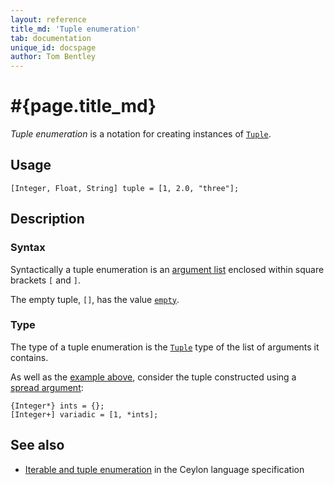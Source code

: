 ```yaml
---
layout: reference
title_md: 'Tuple enumeration'
tab: documentation
unique_id: docspage
author: Tom Bentley
---
```


# #{page.title_md}

_Tuple enumeration_ is a notation for creating instances of
[`Tuple`](#{site.urls.apidoc_current}/Tuple.type.html).

## Usage 

<!-- try: -->
    [Integer, Float, String] tuple = [1, 2.0, "three"];

## Description

### Syntax

Syntactically a tuple enumeration is an 
[argument list](../argument-list/) enclosed 
within square brackets `[` and `]`.

The empty tuple, `[]`, has the value 
[`empty`](#{site.urls.apidoc_current}/index.html#empty).

### Type

The type of a tuple enumeration is the 
[`Tuple`](#{site.urls.apidoc_current}/Tuple.type.html) 
type of the list of arguments it contains.

As well as the [example above](#usage), consider
the tuple constructed using a [
spread argument](../argument-list#spread_argument):

<!-- try: -->
    {Integer*} ints = {};
    [Integer+] variadic = [1, *ints];

## See also

* [Iterable and tuple enumeration](#{site.urls.spec_current}#enumeration) 
  in the Ceylon language specification
